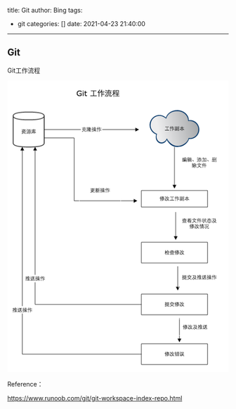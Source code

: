 title: Git
author: Bing
tags:
  - git
categories: []
date: 2021-04-23 21:40:00

---

## Git

Git工作流程

![image-20210423214153618](../images/image-20210423214153618.png)

Reference：

https://www.runoob.com/git/git-workspace-index-repo.html